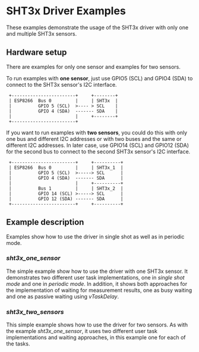 # SHT3x Driver Examples

These examples demonstrate the usage of the SHT3x driver with only one and multiple SHT3x sensors.

## Hardware setup

There are examples for only one sensor and examples for two sensors. 

To run examples with **one sensor**, just use GPIO5 (SCL) and GPIO4 (SDA) to connect to the SHT3x sensor's I2C interface. 

```
 +------------------------+     +--------+
 | ESP8266  Bus 0         |     | SHT3x  |
 |          GPIO 5 (SCL)  >---- > SCL    |
 |          GPIO 4 (SDA)  ------- SDA    |
 |                        |     +--------+
 +------------------------+
```

If you want to run examples with **two sensors**, you could do this with only one bus and different I2C addresses or with two buses and the same or different I2C addresses. In later case, use GPIO14 (SCL) and GPIO12 (SDA) for the second bus to connect to the second SHT3x sensor's I2C interface.

```
 +------------------------+     +----------+
 | ESP8266  Bus 0         |     | SHT3x_1  |
 |          GPIO 5 (SCL)  >-----> SCL      |
 |          GPIO 4 (SDA)  ------- SDA      |
 |                        |     +----------+
 |          Bus 1         |     | SHT3x_2  |
 |          GPIO 14 (SCL) >-----> SCL      |
 |          GPIO 12 (SDA) ------- SDA      |
 +------------------------+     +----------+
```

## Example description

Examples show how to use the driver in single shot as well as in periodic mode.


### _sht3x_one_sensor_
  
The simple example show how to use the driver with one SHT3x sensor. It demonstrates two different user task implementations, one in *single shot mode* and one in *periodic mode*. In addition, it shows both approaches for the implementation of waiting for measurement results, one as busy waiting and one as passive waiting using *vTaskDelay*.

### _sht3x_two_sensors_

This simple example shows how to use the driver for two sensors. As with the example _sht3x_one_sensor_, it uses two different user task implementations and waiting approaches, in this example one for each of the tasks.

